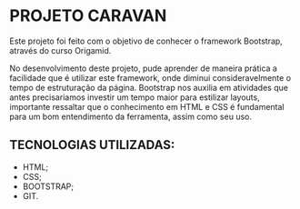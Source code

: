 # PROJETO CARAVAN
Este projeto foi feito com o objetivo de conhecer o framework Bootstrap, através do curso Origamid.

No desenvolvimento deste projeto, pude aprender de maneira prática a facilidade que é utilizar este framework, onde diminui consideravelmente o tempo de estruturação da página. Bootstrap nos auxilia em atividades que antes precisariamos investir um tempo maior para estilizar layouts, importante ressaltar que o conhecimento em HTML e CSS é fundamental para um bom entendimento da ferramenta, assim como seu uso.

## TECNOLOGIAS UTILIZADAS:
* HTML;
* CSS;
* BOOTSTRAP;
* GIT.